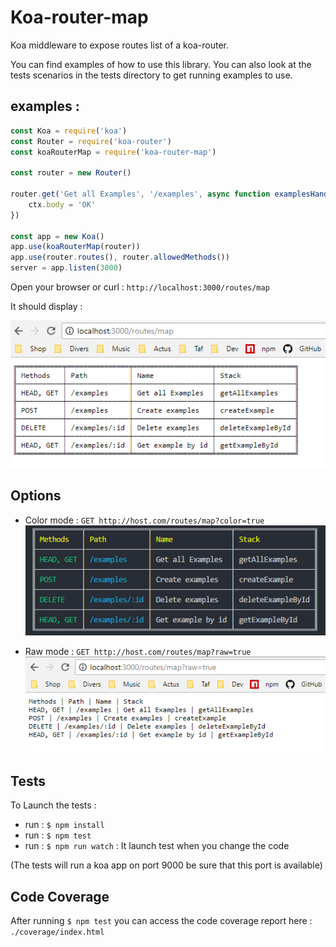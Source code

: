 # Koa-router-map

Koa middleware to expose routes list of a koa-router.

You can find examples of how to use this library.
You can also look at the tests scenarios in the tests directory to get running examples to use.

## examples :

```js
const Koa = require('koa')
const Router = require('koa-router')
const koaRouterMap = require('koa-router-map')

const router = new Router()

router.get('Get all Examples', '/examples', async function examplesHandler(ctx) {
    ctx.body = 'OK'
})

const app = new Koa()
app.use(koaRouterMap(router))
app.use(router.routes(), router.allowedMethods())
server = app.listen(3000)
```

Open your browser or curl : `http://localhost:3000/routes/map`

It should display :

![alt text](img/table-mode.png)

## Options

- Color mode : `GET http://host.com/routes/map?color=true`
![alt text](img/color-mode.png)

- Raw mode : `GET http://host.com/routes/map?raw=true`
![alt text](img/raw-mode.png)

## Tests

To Launch the tests :

- run : `$ npm install`
- run : `$ npm test`
- run : `$ npm run watch` : It launch test when you change the code

(The tests will run a koa app on port 9000 be sure that this port is available)

## Code Coverage

After running `$ npm test` you can access the code coverage report here : `./coverage/index.html`
